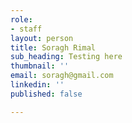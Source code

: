 ```yaml
---
role:
- staff
layout: person
title: Soragh Rimal
sub_heading: Testing here
thumbnail: ''
email: soragh@gmail.com
linkedin: ''
published: false

---
```

